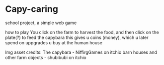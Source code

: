 # Capy-caring
school project, a simple web game

how to play
You click on the farm to harvest the food, and then click on the plate(?) to feed the capybara
this gives u coins (money), which u later spend on uppgrades u buy at the human house

Img asset credits:
The capybara - NiffirgGames on itchio
barn houses and other farm objects - shubibubi on itchio